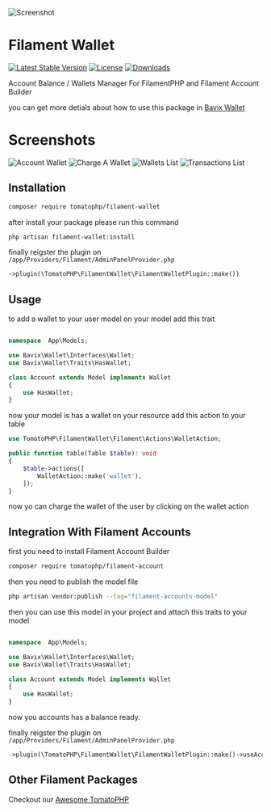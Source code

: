 ![Screenshot](https://raw.githubusercontent.com/tomatophp/filament-wallet/master/arts/3x1io-tomato-wallet.jpg)

# Filament Wallet

[![Latest Stable Version](https://poser.pugx.org/tomatophp/filament-wallet/version.svg)](https://packagist.org/packages/tomatophp/filament-wallet)
[![License](https://poser.pugx.org/tomatophp/filament-wallet/license.svg)](https://packagist.org/packages/tomatophp/filament-wallet)
[![Downloads](https://poser.pugx.org/tomatophp/filament-wallet/d/total.svg)](https://packagist.org/packages/tomatophp/filament-wallet)

Account Balance / Wallets Manager For FilamentPHP and Filament Account Builder

you can get more detials about how to use this package in [Bavix Wallet](https://github.com/bavix/laravel-wallet)

# Screenshots

![Account Wallet](https://raw.githubusercontent.com/tomatophp/filament-wallet/master/arts/account-wallet.png)
![Charge A Wallet](https://raw.githubusercontent.com/tomatophp/filament-wallet/master/arts/charge-wallet.png)
![Wallets List](https://raw.githubusercontent.com/tomatophp/filament-wallet/master/arts/wallet.png)
![Transactions List](https://raw.githubusercontent.com/tomatophp/filament-wallet/master/arts/transactions.png)


## Installation

```bash
composer require tomatophp/filament-wallet
```
after install your package please run this command

```bash
php artisan filament-wallet:install
```

finally reigster the plugin on `/app/Providers/Filament/AdminPanelProvider.php`

```php
->plugin(\TomatoPHP\FilamentWallet\FilamentWalletPlugin::make())
```

## Usage

to add a wallet to your user model on your model add this trait

```php

namespace  App\Models;

use Bavix\Wallet\Interfaces\Wallet;
use Bavix\Wallet\Traits\HasWallet;

class Account extends Model implements Wallet
{
    use HasWallet;
}
```

now your model is has a wallet on your resource add this action to your table

```php
use TomatoPHP\FilamentWallet\Filament\Actions\WalletAction;

public function table(Table $table): void
{
    $table->actions([
        WalletAction::make('wallet'),
    ]);
}
```

now yo can charge the wallet of the user by clicking on the wallet action

## Integration With Filament Accounts

first you need to install Filament Account Builder

```bash
composer require tomatophp/filament-account
```

then you need to publish the model file

```bash
php artisan vendor:publish --tag="filament-accounts-model"
```

then you can use this model in your project and attach this traits to your model

```php

namespace  App\Models;

use Bavix\Wallet\Interfaces\Wallet;
use Bavix\Wallet\Traits\HasWallet;

class Account extends Model implements Wallet
{
    use HasWallet;
}
```

now you accounts has a balance ready.

finally reigster the plugin on `/app/Providers/Filament/AdminPanelProvider.php`

```php
->plugin(\TomatoPHP\FilamentWallet\FilamentWalletPlugin::make()->useAccounts())
```


## Other Filament Packages

Checkout our [Awesome TomatoPHP](https://github.com/tomatophp/awesome)
